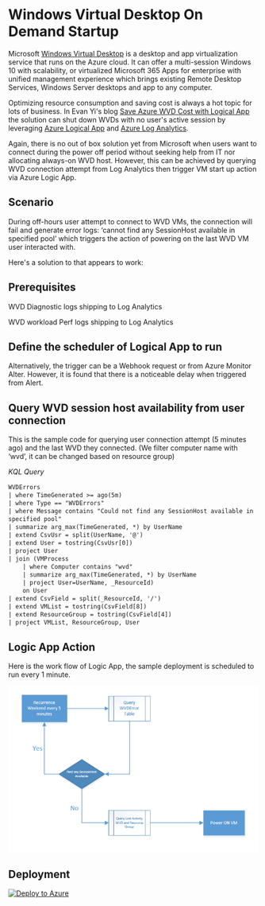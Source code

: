 # Windows Virtual Desktop On Demand Startup

Microsoft [Windows Virtual Desktop](https://docs.microsoft.com/en-us/azure/virtual-desktop/overview) is a desktop and app virtualization service that runs on the Azure cloud. It can offer a multi-session Windows 10 with scalability, or virtualized Microsoft 365 Apps for enterprise with unified management experience which brings existing Remote Desktop Services, Windows Server desktops and app to any computer. 

Optimizing resource consumption and saving cost is always a hot topic for lots of business. In Evan Yi's blog [Save Azure WVD Cost with Logical App](https://blog.evanyi.net/2020/10/another-way-to-save-azure-wvd-cost-with.html) the solution can shut down WVDs with no user's active session by leveraging [Azure Logical App](https://docs.microsoft.com/en-us/azure/logic-apps/logic-apps-overview) and [Azure Log Analytics](https://docs.microsoft.com/en-us/azure/azure-monitor/platform/manage-access). 

Again, there is no out of box solution yet from Microsoft when users want to connect during the power off period without seeking help from IT nor allocating always-on WVD host. However, this can be achieved by querying WVD connection attempt from Log Analytics then trigger VM start up action via Azure Logic App.

## Scenario
During off-hours user attempt to connect to WVD VMs, the connection will fail and generate error logs: ‘cannot find any SessionHost available in specified pool’ which triggers the action of powering on the last WVD VM user interacted with. 


Here's a solution to that appears to work:
## Prerequisites

WVD Diagnostic logs shipping to Log Analytics

WVD workload Perf logs shipping to Log Analytics


## Define the scheduler of Logical App to run
Alternatively, the trigger can be a Webhook request or from Azure Monitor Alter. However, it is found that there is a noticeable delay when triggered from Alert. 

## Query WVD session host availability from user connection
This is the sample code for querying user connection attempt (5 minutes ago) and the last WVD they connected. (We filter computer name with ‘wvd’, it can be changed based on resource group)

*KQL Query*
```
WVDErrors
| where TimeGenerated >= ago(5m)
| where Type == "WVDErrors"
| where Message contains "Could not find any SessionHost available in specified pool"
| summarize arg_max(TimeGenerated, *) by UserName
| extend CsvUsr = split(UserName, '@')
| extend User = tostring(CsvUsr[0])
| project User
| join (VMProcess
    | where Computer contains "wvd"
    | summarize arg_max(TimeGenerated, *) by UserName
    | project User=UserName, _ResourceId)
    on User
| extend CsvField = split(_ResourceId, '/')
| extend VMList = tostring(CsvField[8])
| extend ResourceGroup = tostring(CsvField[4])
| project VMList, ResourceGroup, User
```

## Logic App Action
Here is the work flow of Logic App, the sample deployment is scheduled to run every 1 minute.

<img src="https://github.com/azurehly/WVD-OnDemandStartUp/blob/main/wvdondemand-flow.png"/>


## Deployment

[![Deploy to Azure](https://aka.ms/deploytoazurebutton)](https://portal.azure.com/#create/Microsoft.Template/uri/https%3A%2F%2Fraw.githubusercontent.com%2Fazurehly%2FWVD-OnDemandStartUp%2Fmain%2Fwvdondemand.json)
